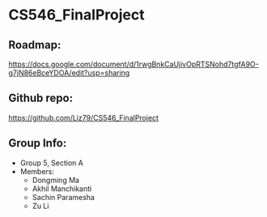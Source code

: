 # CS546_FinalProject

## Roadmap:
  https://docs.google.com/document/d/1rwgBnkCaUjivOpRTSNohd7tgfA9O-g7jN86eBceYDOA/edit?usp=sharing

## Github repo:
  https://github.com/Liz79/CS546_FinalProject

## Group Info:
  -	Group 5, Section A
  -	Members:
    -	Dongming Ma
    -	Akhil Manchikanti
    -	Sachin Paramesha
    -	Zu Li
